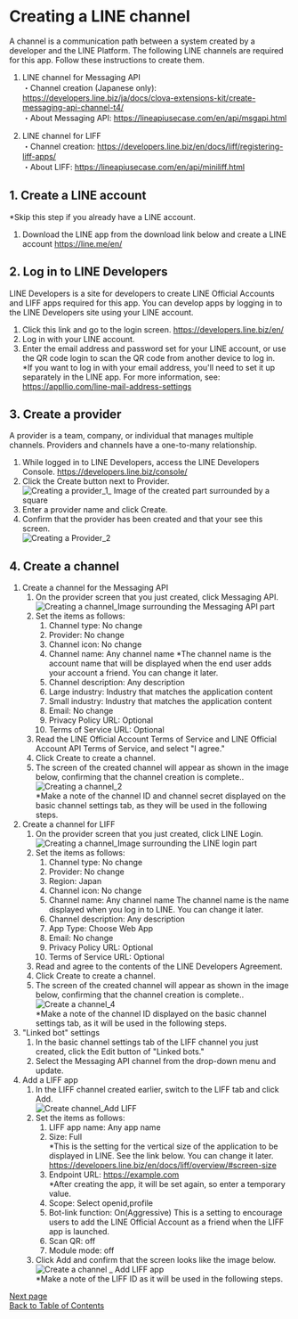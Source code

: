 # Creating a LINE channel

A channel is a communication path between a system created by a developer and the LINE Platform.
The following LINE channels are required for this app. Follow these instructions to create them.

1. LINE channel for Messaging API  
・Channel creation (Japanese only): https://developers.line.biz/ja/docs/clova-extensions-kit/create-messaging-api-channel-t4/  
・About Messaging API: https://lineapiusecase.com/en/api/msgapi.html  

1. LINE channel for LIFF  
・Channel creation: https://developers.line.biz/en/docs/liff/registering-liff-apps/  
・About LIFF: https://lineapiusecase.com/en/api/miniliff.html  

## 1. Create a LINE account

*Skip this step if you already have a LINE account.

1. Download the LINE app from the download link below and create a LINE account
   https://line.me/en/

## 2. Log in to LINE Developers

LINE Developers is a site for developers to create LINE Official Accounts and LIFF apps required for this app. You can develop apps by logging in to the LINE Developers site using your LINE account.

1. Click this link and go to the login screen.
   https://developers.line.biz/en/
1. Log in with your LINE account.
1. Enter the email address and password set for your LINE account, or use the QR code login to scan the QR code from another device to log in.  
   *If you want to log in with your email address, you'll need to set it up separately in the LINE app. For more information, see:
   https://appllio.com/line-mail-address-settings

## 3. Create a provider

A provider is a team, company, or individual that manages multiple channels. Providers and channels have a one-to-many relationship.

1. While logged in to LINE Developers, access the LINE Developers Console.
   https://developers.line.biz/console/
2. Click the Create button next to Provider.  
   ![Creating a provider_1_ Image of the created part surrounded by a square](../images/en/line-provider-create-1-en.png)
3. Enter a provider name and click Create.
4. Confirm that the provider has been created and that your see this screen.  
   ![Creating a Provider_2](../images/en/line-provider-create-2-en.png)

## 4. Create a channel

1. Create a channel for the Messaging API
   1. On the provider screen that you just created, click Messaging API.  
      ![Creating a channel_Image surrounding the Messaging API part](../images/en/line-channel-create-1-en.png)
   1. Set the items as follows:
      1. Channel type: No change
      1. Provider: No change
      1. Channel icon: No change
      1. Channel name: Any channel name
         *The channel name is the account name that will be displayed when the end user adds your account a friend. You can change it later.
      1. Channel description: Any description
      1. Large industry: Industry that matches the application content
      1. Small industry: Industry that matches the application content
      1. Email: No change
      1. Privacy Policy URL: Optional
      1. Terms of Service URL: Optional
   1. Read the LINE Official Account Terms of Service and LINE Official Account API Terms of Service, and select "I agree."
   1. Click Create to create a channel.
   1. The screen of the created channel will appear as shown in the image below, confirming that the channel creation is complete..  
      ![Creating a channel_2](../images/en/line-channel-create-2-en.png)  
      *Make a note of the channel ID and channel secret displayed on the basic channel settings tab, as they will be used in the following steps.
1. Create a channel for LIFF
   1. On the provider screen that you just created, click LINE Login.  
      ![Creating a channel_Image surrounding the LINE login part](../images/en/line-channel-create-3-en.png)
   1. Set the items as follows:
      1. Channel type: No change
      1. Provider: No change
      1. Region: Japan
      1. Channel icon: No change
      1. Channel name: Any channel name
         The channel name is the name displayed when you log in to LINE. You can change it later.
      1. Channel description: Any description
      1. App Type: Choose Web App
      1. Email: No change
      1. Privacy Policy URL: Optional
      1. Terms of Service URL: Optional
   1. Read and agree to the contents of the LINE Developers Agreement.
   1. Click Create to create a channel.
   1. The screen of the created channel will appear as shown in the image below, confirming that the channel creation is complete..  
      ![Create a channel_4](../images/en/line-channel-create-4-en.png)  
      *Make a note of the channel ID displayed on the basic channel settings tab, as it will be used in the following steps.
1. "Linked bot" settings
   1. In the basic channel settings tab of the LIFF channel you just created, click the Edit button of "Linked bots."
   1. Select the Messaging API channel from the drop-down menu and update.
1. Add a LIFF app
   1. In the LIFF channel created earlier, switch to the LIFF tab and click Add.  
      ![Create channel_Add LIFF](../images/en/line-channel-create-add-liff-en.png)
   1. Set the items as follows:
      1. LIFF app name: Any app name
      1. Size: Full  
         *This is the setting for the vertical size of the application to be displayed in LINE. See the link below. You can change it later.  
         https://developers.line.biz/en/docs/liff/overview/#screen-size
      1. Endpoint URL: https://example.com  
         *After creating the app, it will be set again, so enter a temporary value.
      1. Scope: Select openid,profile
      1. Bot-link function: On(Aggressive)
         This is a setting to encourage users to add the LINE Official Account as a friend when the LIFF app is launched.
      1. Scan QR: off
      1. Module mode: off
   1. Click Add and confirm that the screen looks like the image below.  
      ![Create a channel _ Add LIFF app](../images/en/line-channel-create-add-liff-app-en.png)  
      *Make a note of the LIFF ID as it will be used in the following steps.


[Next page](back-end-construction.md)  
[Back to Table of Contents](README_en.md)
